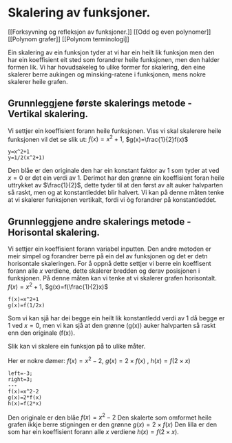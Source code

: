 # Skalering av funksjoner.
[[Forksyvning og refleksjon av funksjoner.]] [[Odd og even polynomer]] [[Polynom grafer]] [[Polynom terminologi]]

Ein skalering av ein funksjon tyder at vi har ein heilt lik funksjon men den har ein koeffisient eit sted som forandrer heile funksjonen, men den halder formen lik.  Vi har hovudsakeleg to ulike former for skalering, den eine skalerer berre aukingen og minsking-ratene i funksjonen, mens nokre skalerer heile grafen. 


## Grunnleggjene første skalerings metode - Vertikal skalering.
Vi settjer ein koeffisient forann heile funksjonen.
Viss vi skal skalerere heile funksjonen vil det se slik ut:
$f(x)=x^2+1$, $g(x)=\frac{1}{2}f(x)$
```desmos-graph
y=x^2+1
y=1/2(x^2+1)
```

Den blåe er den originale den har ein konstant faktor av 1 som tyder at ved $x=0$ er det ein verdi av $1$. Derimot har den grønne ein koeffisient foran heile uttrykket av $\frac{1}{2}$, dette tyder til at den først av alt auker halvparten så raskt, men og at konstantleddet blir halvert. 
Vi kan på denne måten tenke at vi skalerer funksjonen vertikalt, fordi vi òg forandrer på konstantleddet.

## Grunnleggjene andre skalerings metode - Horisontal skalering.
Vi settjer ein koeffisient forann variabel inputten.
Den andre metoden er meir simpel og forandrer berre på ein del av funksjonen og det er detn horisontale skaleringen. For å oppnå dette settjer vi berre ein koeffisent forann alle $x$ verdiene, dette skalerer bredden og derav posisjonen i funksjonen. På denne måten kan vi tenke at vi skalerer grafen horisontalt.
$f(x)=x^2+1$, $g(x)=f(\frac{1}{2}x)$
```desmos-graph
f(x)=x^2+1
g(x)=f(1/2x)
```
Som vi kan sjå har dei begge ein heilt lik konstantledd verdi av $1$ då begge er $1$ ved $x=0$, men vi kan sjå at den grønne (g(x)) auker halvparten så raskt enn den originale (f(x)).

Slik kan vi skalere ein funksjon på to ulike måter.


Her er nokre dømer:
$f(x)=x^2-2$, $g(x)=2\times f(x)$ , $h(x)=f(2\times x)$
```desmos-graph
left=-3;
right=3;
---
f(x)=x^2-2
g(x)=2*f(x)
h(x)=f(2*x)
```

Den originale er den blåe $f(x)=x^2-2$
Den skalerte som omformet heile grafen ikkje berre stigningen er den grønne $g(x)=2\times f(x)$
Den lilla er den som har ein koeffisient forann alle $x$ verdiene $h(x)=f(2\times x)$.
